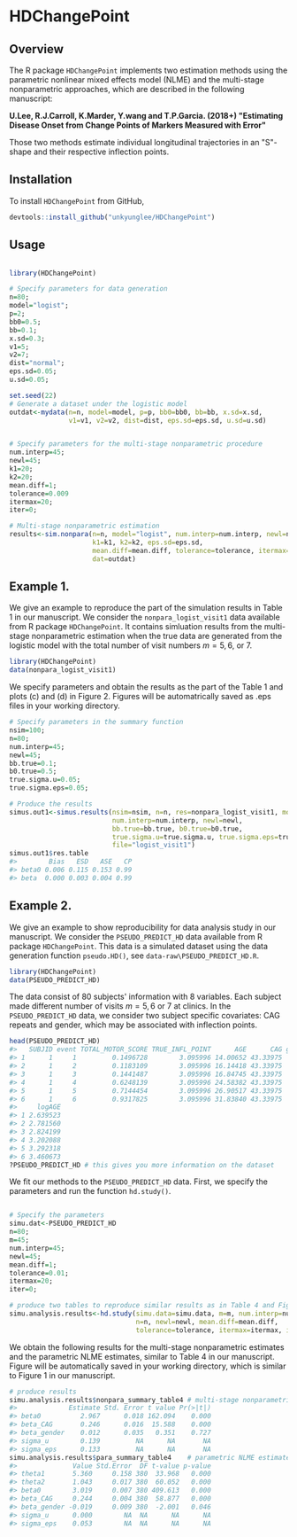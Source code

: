 HDChangePoint
================

<!-- README.md is generated from README.Rmd. Please edit that file -->
Overview
--------

The R package `HDChangePoint` implements two estimation methods using the parametric nonlinear mixed effects model (NLME) and the multi-stage nonparametric approaches, which are described in the following manuscript:

**U.Lee, R.J.Carroll, K.Marder, Y.wang and T.P.Garcia. (2018+) "Estimating Disease Onset from Change Points of Markers Measured with Error"**

Those two methods estimate individual longitudinal trajectories in an "S"-shape and their respective inflection points.

Installation
------------

To install `HDChangePoint` from GitHub,

``` r
devtools::install_github("unkyunglee/HDChangePoint")
```

Usage
-----

``` r

library(HDChangePoint)

# Specify parameters for data generation
n=80;
model="logist";
p=2;
bb0=0.5;
bb=0.1;
x.sd=0.3;
v1=5;
v2=7;
dist="normal";
eps.sd=0.05;
u.sd=0.05;

set.seed(22)
# Generate a dataset under the logistic model
outdat<-mydata(n=n, model=model, p=p, bb0=bb0, bb=bb, x.sd=x.sd, 
               v1=v1, v2=v2, dist=dist, eps.sd=eps.sd, u.sd=u.sd)


# Specify parameters for the multi-stage nonparametric procedure
num.interp=45;
newl=45;
k1=20;
k2=20;
mean.diff=1;
tolerance=0.009
itermax=20;
iter=0;

# Multi-stage nonparametric estimation
results<-sim.nonpara(n=n, model="logist", num.interp=num.interp, newl=newl, dist="normal", 
                     k1=k1, k2=k2, eps.sd=eps.sd, 
                     mean.diff=mean.diff, tolerance=tolerance, itermax=itermax, iter=iter, 
                     dat=outdat)
```

Example 1.
----------

We give an example to reproduce the part of the simulation results in Table 1 in our manuscript. We consider the `nonpara_logist_visit1` data available from R package `HDChangePoint`. It contains simluation results from the multi-stage nonparametric estimation when the true data are generated from the logistic model with the total number of visit numbers *m* = 5, 6, or 7.

``` r
library(HDChangePoint)
data(nonpara_logist_visit1)
```

We specify parameters and obtain the results as the part of the Table 1 and plots (c) and (d) in Figure 2. Figures will be automatrically saved as .eps files in your working directory.

``` r
# Specify parameters in the summary function
nsim=100;
n=80;
num.interp=45;
newl=45;
bb.true=0.1;
b0.true=0.5;
true.sigma.u=0.05;
true.sigma.eps=0.05;

# Produce the results 
simus.out1<-simus.results(nsim=nsim, n=n, res=nonpara_logist_visit1, model="logist", 
                          num.interp=num.interp, newl=newl, 
                          bb.true=bb.true, b0.true=b0.true, 
                          true.sigma.u=true.sigma.u, true.sigma.eps=true.sigma.eps,
                          file="logist_visit1")
simus.out1$res.table
#>        Bias   ESD   ASE   CP
#> beta0 0.006 0.115 0.153 0.99
#> beta  0.000 0.003 0.004 0.99
```

Example 2.
----------

We give an example to show reproducibility for data analysis study in our manuscript. We consider the `PSEUDO_PREDICT_HD` data available from R package `HDChangePoint`. This data is a simulated dataset using the data generation function `pseudo.HD()`, see `data-raw\PSEUDO_PREDICT_HD.R`.

``` r
library(HDChangePoint)
data(PSEUDO_PREDICT_HD)
```

The data consist of 80 subjects' information with 8 variables. Each subject made different number of visits *m* = 5, 6 or 7 at clinics. In the `PSEUDO_PREDICT_HD` data, we consider two subject specific covariates: CAG repeats and gender, which may be associated with inflection points.

``` r
head(PSEUDO_PREDICT_HD)
#>   SUBJID event TOTAL_MOTOR_SCORE TRUE_INFL_POINT      AGE      CAG gender
#> 1      1     1         0.1496728        3.095996 14.00652 43.33975      0
#> 2      1     2         0.1183109        3.095996 16.14418 43.33975      0
#> 3      1     3         0.1441487        3.095996 16.84745 43.33975      0
#> 4      1     4         0.6248139        3.095996 24.58382 43.33975      0
#> 5      1     5         0.7144454        3.095996 26.90517 43.33975      0
#> 6      1     6         0.9317825        3.095996 31.83840 43.33975      0
#>     logAGE
#> 1 2.639523
#> 2 2.781560
#> 3 2.824199
#> 4 3.202088
#> 5 3.292318
#> 6 3.460673
?PSEUDO_PREDICT_HD # this gives you more information on the dataset
```

We fit our methods to the `PSEUDO_PREDICT_HD` data. First, we specify the parameters and run the function `hd.study()`.

``` r

# Specify the parameters
simu.dat<-PSEUDO_PREDICT_HD
n=80;
m=45;
num.interp=45;
newl=45;
mean.diff=1;
tolerance=0.01;
itermax=20;
iter=0;

# produce two tables to reproduce similar results as in Table 4 and Figure 1 of our manuscript
simu.analysis.results<-hd.study(simu.data=simu.data, m=m, num.interp=num.interp, 
                                n=n, newl=newl, mean.diff=mean.diff, 
                                tolerance=tolerance, itermax=itermax, iter=iter)
```

We obtain the following results for the multi-stage nonparametric estimates and the parametric NLME estimates, similar to Table 4 in our manuscript. Figure will be automatically saved in your working directory, which is similar to Figure 1 in our manuscript.

``` r
# produce results
simu.analysis.results$nonpara_summary_table4 # multi-stage nonparametric estimates
#>             Estimate Std. Error t value Pr(>|t|)
#> beta0          2.967      0.018 162.094    0.000
#> beta_CAG       0.246      0.016  15.588    0.000
#> beta_gender    0.012      0.035   0.351    0.727
#> sigma_u        0.139         NA      NA       NA
#> sigma_eps      0.133         NA      NA       NA
simu.analysis.results$para_summary_table4    # parametric NLME estimates
#>              Value Std.Error  DF t-value p-value
#> theta1       5.360     0.158 380  33.968   0.000
#> theta2       1.043     0.017 380  60.052   0.000
#> beta0        3.019     0.007 380 409.613   0.000
#> beta_CAG     0.244     0.004 380  58.877   0.000
#> beta_gender -0.019     0.009 380  -2.001   0.046
#> sigma_u      0.000        NA  NA      NA      NA
#> sigma_eps    0.053        NA  NA      NA      NA
```
